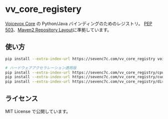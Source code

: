 # vv_core_registery

[Voicevox Core](https://github.com/voicevox/voicevox_core) の Python/Java バインディングのためのレジストリ。
[PEP 503](https://peps.python.org/pep-0503/)、[Maven2 Repository Layout](https://maven.apache.org/repository/layout.html)に準拠しています。

## 使い方

```bash
pip install --extra-index-url https://sevenc7c.com/vv_core_registry voicevox_core

# ハードウェアアクセラレーション適用版
pip install --extra-index-url https://sevenc7c.com/vv_core_registry/cpu voicevox_core
pip install --extra-index-url https://sevenc7c.com/vv_core_registry/cuda voicevox_core
pip install --extra-index-url https://sevenc7c.com/vv_core_registry/directml voicevox_core
```

## ライセンス

MIT License で公開しています。
